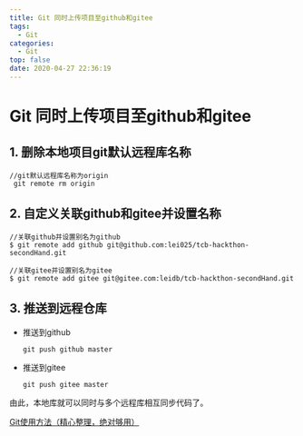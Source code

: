 ```yaml
---
title: Git 同时上传项目至github和gitee
tags:
  - Git
categories:
  - Git
top: false
date: 2020-04-27 22:36:19
---
```


# Git 同时上传项目至github和gitee

## 1. 删除本地项目git默认远程库名称

```shell
//git默认远程库名称为origin
 git remote rm origin
```

## 2. 自定义关联github和gitee并设置名称

```shell
//关联github并设置别名为github
$ git remote add github git@github.com:lei025/tcb-hackthon-secondHand.git

//关联gitee并设置别名为gitee
$ git remote add gitee git@gitee.com:leidb/tcb-hackthon-secondHand.git

```

## 3. 推送到远程仓库

* 推送到github

  `git push github master`

* 推送到gitee

  `git push gitee master`



由此，本地库就可以同时与多个远程库相互同步代码了。



[Git使用方法（精心整理，绝对够用）](https://blog.csdn.net/xukai0110/article/details/80637902)